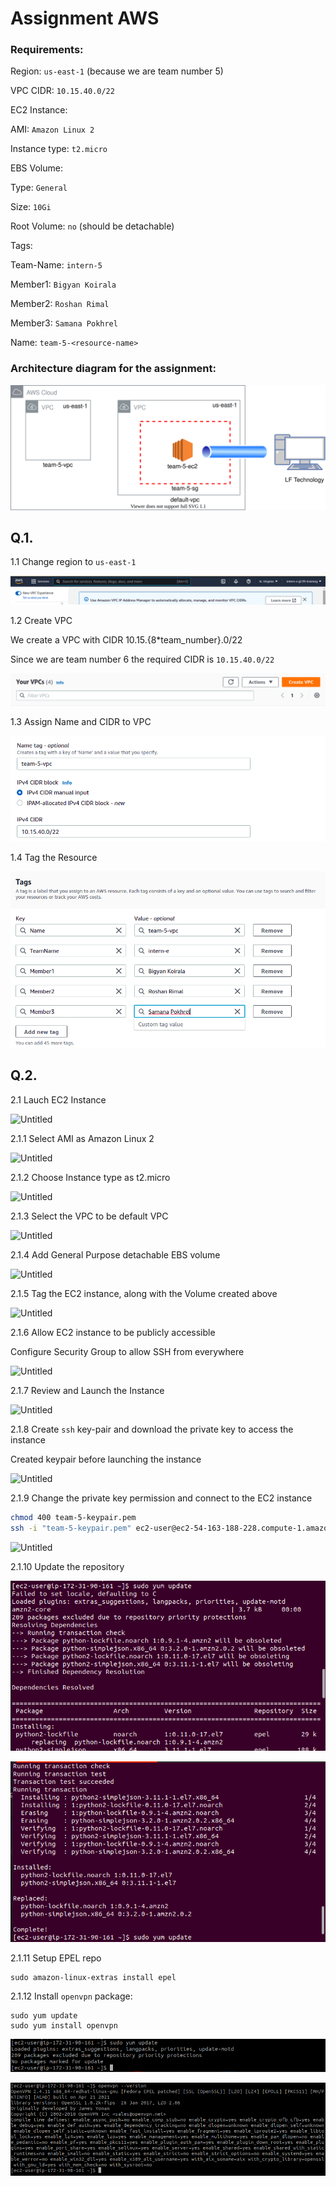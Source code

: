 # Assignment AWS

### Requirements:

Region: `us-east-1` (because we are team number 5)

VPC CIDR: `10.15.40.0/22`

EC2 Instance:

AMI: `Amazon Linux 2`

Instance type: `t2.micro`

EBS Volume:

Type: `General`

Size: `10Gi`

Root Volume: `no` (should be detachable)

Tags:

Team-Name: `intern-5`

Member1: `Bigyan Koirala`

Member2: `Roshan Rimal`

Member3: `Samana Pokhrel`

Name: `team-5-<resource-name>`

### Architecture diagram for the assignment:

![1.svg](images/1.svg)

## Q.1.

1.1 Change region to `us-east-1`

![Untitled](images/Untitled.png)

1.2 Create VPC

We create a VPC with CIDR 10.15.{8\*team_number}.0/22

Since we are team number 6 the required CIDR is `10.15.40.0/22`

![Untitled](images/Untitled%201.png)

1.3 Assign Name and CIDR to VPC

![Untitled](images/Untitled%202.png)

1.4 Tag the Resource

![Untitled](images/Untitled%203.png)

## Q.2.

2.1 Lauch EC2 Instance

![Untitled](Untitled%204f9f5b64965a410e91e6db4c08aa4bb7/Untitled.png)

2.1.1 Select AMI as Amazon Linux 2

![Untitled](Untitled%204f9f5b64965a410e91e6db4c08aa4bb7/Untitled%201.png)

2.1.2 Choose Instance type as t2.micro

![Untitled](Untitled%204f9f5b64965a410e91e6db4c08aa4bb7/Untitled%202.png)

2.1.3 Select the VPC to be default VPC

![Untitled](Untitled%204f9f5b64965a410e91e6db4c08aa4bb7/Untitled%203.png)

2.1.4 Add General Purpose detachable EBS volume

![Untitled](Untitled%204f9f5b64965a410e91e6db4c08aa4bb7/Untitled%204.png)

2.1.5 Tag the EC2 instance, along with the Volume created above

![Untitled](Untitled%204f9f5b64965a410e91e6db4c08aa4bb7/Untitled%205.png)

2.1.6 Allow EC2 instance to be publicly accessible

Configure Security Group to allow SSH from everywhere

![Untitled](Untitled%204f9f5b64965a410e91e6db4c08aa4bb7/Untitled%206.png)

2.1.7 Review and Launch the Instance

![Untitled](Untitled%204f9f5b64965a410e91e6db4c08aa4bb7/Untitled%207.png)

2.1.8 Create `ssh` key-pair and download the private key to access the instance

Created keypair before launching the instance

![Untitled](Untitled%204f9f5b64965a410e91e6db4c08aa4bb7/Untitled%208.png)

2.1.9 Change the private key permission and connect to the EC2 instance

```bash
chmod 400 team-5-keypair.pem
ssh -i "team-5-keypair.pem" ec2-user@ec2-54-163-188-228.compute-1.amazonaws.com
```

![Untitled](Untitled%204f9f5b64965a410e91e6db4c08aa4bb7/Untitled%209.png)

2.1.10 Update the repository

![Untitled](https://github.com/LF-DevOps-Intern/6_aws_cloud-amit-sparsha-samana83/blob/main/images/Untitled%2014.png)

![Untitled](https://github.com/LF-DevOps-Intern/6_aws_cloud-amit-sparsha-samana83/blob/main/images/Untitled%2015.png)

2.1.11 Setup EPEL repo

```docker
sudo amazon-linux-extras install epel
```

2.1.12 Install `openvpn` package:

```docker
sudo yum update
sudo yum install openvpn
```

![Untitled](https://github.com/LF-DevOps-Intern/6_aws_cloud-amit-sparsha-samana83/blob/main/images/Untitled%2016.png)

![Untitled](https://github.com/LF-DevOps-Intern/6_aws_cloud-amit-sparsha-samana83/blob/main/images/Untitled%2017.png)
